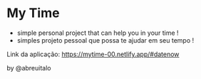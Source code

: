 # My Time

- simple personal project that can help you in your time !
- simples projeto pessoal que possa te ajudar em seu tempo !



Link da aplicação: https://mytime-00.netlify.app/#datenow



by @abreuitalo